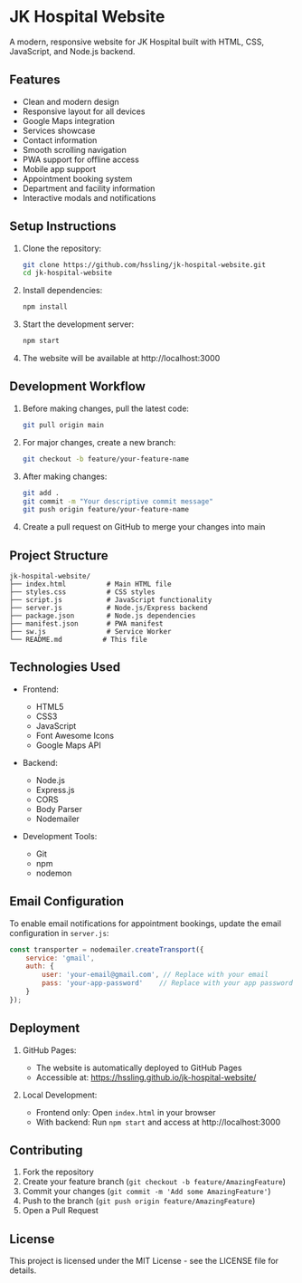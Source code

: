 # JK Hospital Website

A modern, responsive website for JK Hospital built with HTML, CSS, JavaScript, and Node.js backend.

## Features

- Clean and modern design
- Responsive layout for all devices
- Google Maps integration
- Services showcase
- Contact information
- Smooth scrolling navigation
- PWA support for offline access
- Mobile app support
- Appointment booking system
- Department and facility information
- Interactive modals and notifications

## Setup Instructions

1. Clone the repository:
   ```bash
   git clone https://github.com/hssling/jk-hospital-website.git
   cd jk-hospital-website
   ```

2. Install dependencies:
   ```bash
   npm install
   ```

3. Start the development server:
   ```bash
   npm start
   ```

4. The website will be available at http://localhost:3000

## Development Workflow

1. Before making changes, pull the latest code:
   ```bash
   git pull origin main
   ```

2. For major changes, create a new branch:
   ```bash
   git checkout -b feature/your-feature-name
   ```

3. After making changes:
   ```bash
   git add .
   git commit -m "Your descriptive commit message"
   git push origin feature/your-feature-name
   ```

4. Create a pull request on GitHub to merge your changes into main

## Project Structure

```
jk-hospital-website/
├── index.html          # Main HTML file
├── styles.css          # CSS styles
├── script.js           # JavaScript functionality
├── server.js           # Node.js/Express backend
├── package.json        # Node.js dependencies
├── manifest.json       # PWA manifest
├── sw.js               # Service Worker
└── README.md          # This file
```

## Technologies Used

- Frontend:
  - HTML5
  - CSS3
  - JavaScript
  - Font Awesome Icons
  - Google Maps API

- Backend:
  - Node.js
  - Express.js
  - CORS
  - Body Parser
  - Nodemailer

- Development Tools:
  - Git
  - npm
  - nodemon

## Email Configuration

To enable email notifications for appointment bookings, update the email configuration in `server.js`:

```javascript
const transporter = nodemailer.createTransport({
    service: 'gmail',
    auth: {
        user: 'your-email@gmail.com', // Replace with your email
        pass: 'your-app-password'    // Replace with your app password
    }
});
```

## Deployment

1. GitHub Pages:
   - The website is automatically deployed to GitHub Pages
   - Accessible at: https://hssling.github.io/jk-hospital-website/

2. Local Development:
   - Frontend only: Open `index.html` in your browser
   - With backend: Run `npm start` and access at http://localhost:3000

## Contributing

1. Fork the repository
2. Create your feature branch (`git checkout -b feature/AmazingFeature`)
3. Commit your changes (`git commit -m 'Add some AmazingFeature'`)
4. Push to the branch (`git push origin feature/AmazingFeature`)
5. Open a Pull Request

## License

This project is licensed under the MIT License - see the LICENSE file for details.
